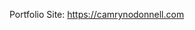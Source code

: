 Portfolio Site: https://camrynodonnell.com

<!---
camdotod/camdotod is a ✨ special ✨ repository because its `README.md` (this file) appears on your GitHub profile.
You can click the Preview link to take a look at your changes.
--->
